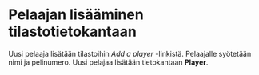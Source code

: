 # Pelaajan lisääminen tilastotietokantaan

Uusi pelaaja lisätään tilastoihin *Add a player* -linkistä. Pelaajalle syötetään nimi ja pelinumero. Uusi pelajaa lisätään tietokantaan **Player**.
